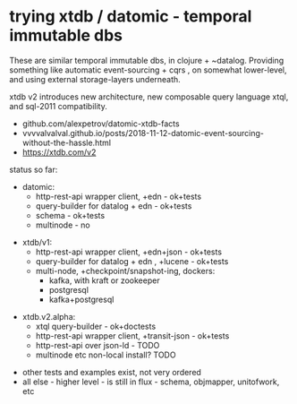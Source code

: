 # trying xtdb / datomic - temporal immutable dbs

These are similar temporal immutable dbs, in clojure + ~datalog. 
Providing something like automatic event-sourcing + cqrs , on somewhat lower-level, and using external storage-layers underneath.

xtdb v2 introduces new architecture, new composable query language xtql, and sql-2011 compatibility.

* github.com/alexpetrov/datomic-xtdb-facts
* vvvvalvalval.github.io/posts/2018-11-12-datomic-event-sourcing-without-the-hassle.html
* https://xtdb.com/v2

status so far: 
 + datomic:
 	+ http-rest-api wrapper client, +edn - ok+tests 
 	+ query-builder for datalog + edn - ok+tests
 	+ schema - ok+tests
 	- multinode - no
 - xtdb/v1:
 	+ http-rest-api wrapper client, +edn+json - ok+tests
 	+ query-builder for datalog + edn , +lucene - ok+tests
 	+ multi-node, +checkpoint/snapshot-ing, dockers:
		+ kafka, with kraft or zookeeper
		+ postgresql
		+ kafka+postgresql
 + xtdb.v2.alpha:
	+ xtql query-builder - ok+doctests 
 	+ http-rest-api wrapper client, +transit-json - ok+tests
	- http-rest-api over json-ld - TODO
	- multinode etc non-local install? TODO
 - other tests and examples exist, not very ordered
 - all else - higher level - is still in flux - schema, objmapper, unitofwork, etc
